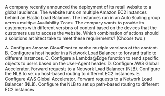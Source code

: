 A company recently announced the deployment of its retail website to a global audience. The website runs on multiple Amazon EC2 instances behind an Elastic Load Balancer. The instances run in an Auto Scaling group across multiple Availability Zones. The company wants to provide its customers with different versions of content based on the devices that the customers use to access the website. Which combination of actions should a solutions architect take to meet these requirements? (Choose two.) 

A. Configure Amazon CloudFront to cache multiple versions of the content. 
B. Configure a host header in a Network Load Balancer to forward trafic to different instances. 
C. Configure a Lambda@Edge function to send specific objects to users based on the User-Agent header. 
D. Configure AWS Global Accelerator. Forward requests to a Network Load Balancer (NLB). Configure the NLB to set up host-based routing to different EC2 instances. 
E. Configure AWS Global Accelerator. Forward requests to a Network Load Balancer (NLB). Configure the NLB to set up path-based routing to different EC2 instances

